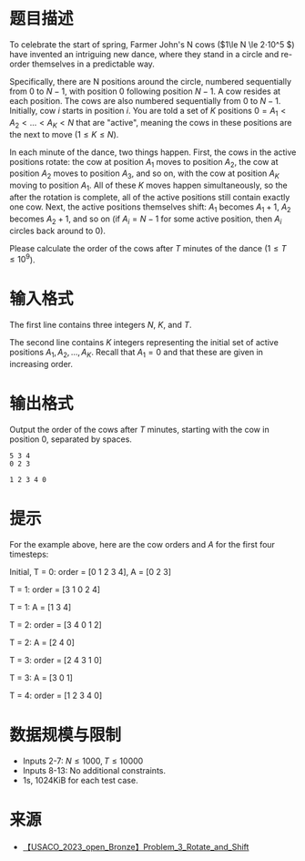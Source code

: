 # 题目描述

To celebrate the start of spring, Farmer John's N cows ($1\le N \le 2⋅10^5
$) have invented an intriguing new dance, where they stand in a circle and re-order themselves in a predictable way.

Specifically, there are N positions around the circle, numbered sequentially from $0$ to $N−1$, with position $0$ following position $N−1$. A cow resides at each position. The cows are also numbered sequentially from $0$ to $N−1$. Initially, cow $i$ starts in position $i$. You are told a set of $K$ positions $0=A_1 \lt A_2 \lt … \lt A_K \lt N$ that are "active", meaning the cows in these positions are the next to move ($1 \le K \le N$).

In each minute of the dance, two things happen. First, the cows in the active positions rotate: the cow at position $A_1$ moves to position $A_2$, the cow at position $A_2$ moves to position $A_3$, and so on, with the cow at position $A_K$ moving to position $A_1$. All of these $K$ moves happen simultaneously, so the after the rotation is complete, all of the active positions still contain exactly one cow. Next, the active positions themselves shift: $A_1$ becomes $A_1+1$, $A_2$ becomes $A_2+1$, and so on (if $A_i=N−1$ for some active position, then $A_i$ circles back around to 0).

Please calculate the order of the cows after $T$ minutes of the dance ($1 \le T \le 10^9$).

# 输入格式

The first line contains three integers $N$, $K$, and $T$.

The second line contains $K$ integers representing the initial set of active positions $A_1,A_2,...,A_K$. Recall that $A_1=0$ and that these are given in increasing order.

# 输出格式
Output the order of the cows after $T$ minutes, starting with the cow in position $0$, separated by spaces.

```input1
5 3 4
0 2 3
```

```output1
1 2 3 4 0
```

# 提示
For the example above, here are the cow orders and $A$ for the first four timesteps:

Initial, T = 0: order = [0 1 2 3 4], A = [0 2 3]

T = 1: order = [3 1 0 2 4]

T = 1: A = [1 3 4]

T = 2: order = [3 4 0 1 2]

T = 2: A = [2 4 0]

T = 3: order = [2 4 3 1 0]

T = 3: A = [3 0 1]

T = 4: order = [1 2 3 4 0]  

# 数据规模与限制
* Inputs 2-7: $N \le 1000, T \le 10000$
* Inputs 8-13: No additional constraints.
* 1s, 1024KiB for each test case.

# 来源
* [【USACO_2023_open_Bronze】Problem_3_Rotate_and_Shift](http://www.usaco.org/index.php?page=viewproblem2&cpid=1325)